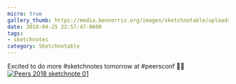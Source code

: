 ```yaml
---
micro: true
gallery_thumb: https://media.bennorris.org/images/sketchnotable/uploads/2018/ca88947660.jpg
date: 2018-04-25 22:57:47-0600
tags:
- sketchnotes
category: Sketchnotable
---
```


Excited to do more #sketchnotes tomorrow at #peersconf ✍🏼 [![Peers 2018 sketchnote 01](https://media.bennorris.org/images/sketchnotable/uploads/2018/ca88947660.jpg)](https://media.bennorris.org/images/sketchnotable/uploads/2018/ca88947660.jpg)